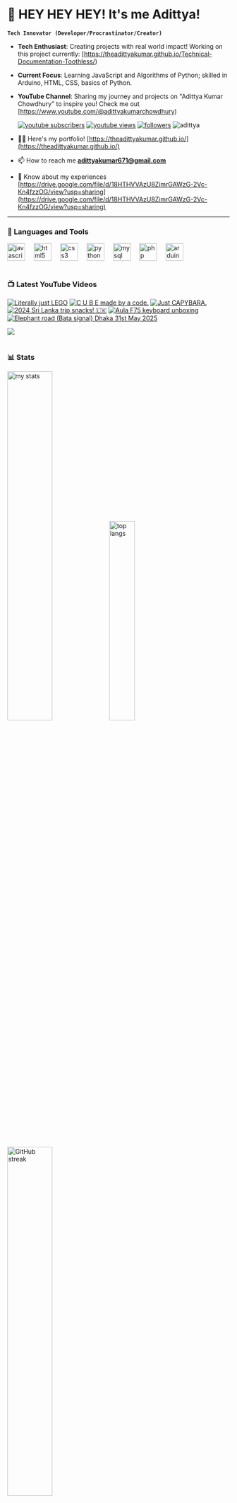 # 👑 HEY HEY HEY! It's me Adittya!

**`Tech Innovator (Developer/Procrastinator/Creator)`**

- **Tech Enthusiast**: Creating projects with real world impact! Working on this project currently: [https://theadittyakumar.github.io/Technical-Documentation-Toothless/)
- **Current Focus**: Learning JavaScript and Algorithms of Python; skilled in Arduino, HTML, CSS, basics of Python.
- **YouTube Channel**: Sharing my journey and projects on "Adittya Kumar Chowdhury" to inspire you! Check me out [https://www.youtube.com/@adittyakumarchowdhury) 

   <p align="left">
      <a href="https://www.youtube.com/channel/UCu68HfYtlcXFI7kNhnSdspA?sub_confirmation=1">
         <img alt="youtube subscribers" title="Subscribe to my YouTube channel" src="https://custom-icon-badges.demolab.com/youtube/channel/subscribers/UCu68HfYtlcXFI7kNhnSdspA?color=%23E05D44&label=SUBSCRIBE&logo=video&logoColor=white&style=for-the-badge&labelColor=CE4630"/></a> 
      <a href="https://www.youtube.com/c/adittyakumarchowdhury">
         <img alt="youtube views" title="YouTube views" src="https://custom-icon-badges.demolab.com/youtube/channel/views/UCu68HfYtlcXFI7kNhnSdspA?color=%23E1AD0E&logo=eye&logoColor=white&style=for-the-badge&labelColor=C79600"/></a> 
      <a href="https://github.com/TheAdittyaKumar?tab=followers">
         <img alt="followers" title="Follow me on Github" src="https://custom-icon-badges.demolab.com/github/followers/TheAdittyaKumar?color=236ad3&labelColor=1155ba&style=for-the-badge&logo=person-add&label=Follow&logoColor=white"/></a>
      <img src="https://komarev.com/ghpvc/?username=TheAdittyaKumar&label=Profile%20views&color=0e75b6&style=flat" alt="adittya" />
   </p>


- 👨‍💻 Here's my portfolio! [https://theadittyakumar.github.io/](https://theadittyakumar.github.io/)

- 📫 How to reach me **adittyakumar671@gmail.com**

- 📄 Know about my experiences [https://drive.google.com/file/d/18HTHVVAzU8ZimrGAWzG-2Vc-Kn4fzzOG/view?usp=sharing](https://drive.google.com/file/d/18HTHVVAzU8ZimrGAWzG-2Vc-Kn4fzzOG/view?usp=sharing)

---

### 🧰 Languages and Tools

<div align="left">
  <img src="https://cdn.jsdelivr.net/gh/devicons/devicon/icons/javascript/javascript-original.svg" height="40" alt="javascript logo"  />
  <img width="12" />
  <img src="https://cdn.jsdelivr.net/gh/devicons/devicon/icons/html5/html5-original.svg" height="40" alt="html5 logo"  />
  <img width="12" />
  <img src="https://cdn.jsdelivr.net/gh/devicons/devicon/icons/css3/css3-original.svg" height="40" alt="css3 logo"  />
  <img width="12" />
  <img src="https://cdn.jsdelivr.net/gh/devicons/devicon/icons/python/python-original.svg" height="40" alt="python logo"  />
  <img width="12" />
  <img src="https://cdn.jsdelivr.net/gh/devicons/devicon/icons/mysql/mysql-original.svg" height="40" alt="mysql logo"  />
  <img width="12" />
  <img src="https://cdn.jsdelivr.net/gh/devicons/devicon/icons/php/php-original.svg" height="40" alt="php logo"  />
  <img width="12" />
  <img src="https://cdn.jsdelivr.net/gh/devicons/devicon/icons/arduino/arduino-original.svg" height="40" alt="arduino logo"  />
</div>


#

### 📺 Latest YouTube Videos

<!-- BEGIN YOUTUBE-CARDS -->
[![Literally just LEGO](https://ytcards.demolab.com/?id=YoDek09jGmI&title=Literally+just+LEGO&lang=en&timestamp=1748974067&background_color=%230d1117&title_color=%23ffffff&stats_color=%23dedede&max_title_lines=1&width=250&border_radius=5 "Literally just LEGO")](https://www.youtube.com/watch?v=YoDek09jGmI)
[![C U B E made by a code.](https://ytcards.demolab.com/?id=WUQWnYoMnWo&title=C+U+B+E+made+by+a+code.&lang=en&timestamp=1748876299&background_color=%230d1117&title_color=%23ffffff&stats_color=%23dedede&max_title_lines=1&width=250&border_radius=5 "C U B E made by a code.")](https://www.youtube.com/watch?v=WUQWnYoMnWo)
[![Just CAPYBARA.](https://ytcards.demolab.com/?id=zAJWq4P5a20&title=Just+CAPYBARA.&lang=en&timestamp=1748815516&background_color=%230d1117&title_color=%23ffffff&stats_color=%23dedede&max_title_lines=1&width=250&border_radius=5 "Just CAPYBARA.")](https://www.youtube.com/watch?v=zAJWq4P5a20)
[![2024 Sri Lanka trip snacks! 🇱🇰](https://ytcards.demolab.com/?id=2hJytVo5C4U&title=2024+Sri+Lanka+trip+snacks%21+%F0%9F%87%B1%F0%9F%87%B0&lang=en&timestamp=1748791437&background_color=%230d1117&title_color=%23ffffff&stats_color=%23dedede&max_title_lines=1&width=250&border_radius=5 "2024 Sri Lanka trip snacks! 🇱🇰")](https://www.youtube.com/watch?v=2hJytVo5C4U)
[![Aula F75 keyboard unboxing](https://ytcards.demolab.com/?id=OP8d3IphjY8&title=Aula+F75+keyboard+unboxing&lang=en&timestamp=1748728528&background_color=%230d1117&title_color=%23ffffff&stats_color=%23dedede&max_title_lines=1&width=250&border_radius=5 "Aula F75 keyboard unboxing")](https://www.youtube.com/watch?v=OP8d3IphjY8)
[![Elephant road (Bata signal) Dhaka 31st May 2025](https://ytcards.demolab.com/?id=C7Du4wj1F8Q&title=Elephant+road+%28Bata+signal%29+Dhaka+31st+May+2025&lang=en&timestamp=1748720863&background_color=%230d1117&title_color=%23ffffff&stats_color=%23dedede&max_title_lines=1&width=250&border_radius=5 "Elephant road (Bata signal) Dhaka 31st May 2025")](https://www.youtube.com/watch?v=C7Du4wj1F8Q)
<!-- END YOUTUBE-CARDS -->

[<img src="https://custom-icon-badges.demolab.com/badge/-Subscribe%20For%20More-red?style=for-the-badge&logo=video&logoColor=white"/>](https://www.youtube.com/channel/UCu68HfYtlcXFI7kNhnSdspA?sub_confirmation=1)

#

### 📊 Stats

<div align="left">
  <img alt="my stats" width="45%" src="https://github-readme-stats.vercel.app/api?username=TheAdittyaKumar&show_icons=true&hide_border=true&theme=vision-friendly-dark" />
  <img alt="top langs" width="34%" src="https://github-readme-stats.vercel.app/api/top-langs/?username=TheAdittyaKumar&layout=compact&hide_border=true&theme=vision-friendly-dark" />
  <img alt="GitHub streak" width="45%" src="https://github-readme-streak-stats.herokuapp.com/?user=TheAdittyaKumar&theme=vision-friendly-dark&hide_border=true" />

</div>



<!-- ![GitHub Streak](https://streak-stats.demolab.com?user=TheAdittyaKumar&theme=swift&border_radius=4.5) -->
#

